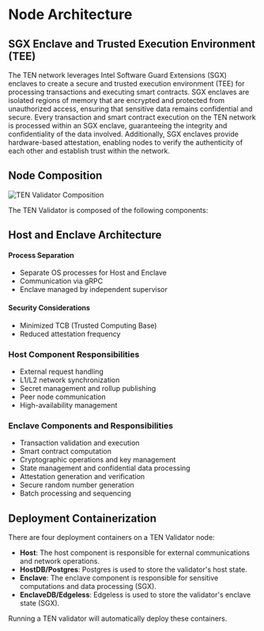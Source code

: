 # Node Architecture

## SGX Enclave and Trusted Execution Environment (TEE)[​](#sgx-enclave-and-trusted-execution-environment-tee "Direct link to SGX Enclave and Trusted Execution Environment (TEE)")

The TEN network leverages Intel Software Guard Extensions (SGX) enclaves to create a secure and trusted execution environment (TEE) for processing transactions and executing smart contracts. SGX enclaves are isolated regions of memory that are encrypted and protected from unauthorized access, ensuring that sensitive data remains confidential and secure. Every transaction and smart contract execution on the TEN network is processed within an SGX enclave, guaranteeing the integrity and confidentiality of the data involved. Additionally, SGX enclaves provide hardware-based attestation, enabling nodes to verify the authenticity of each other and establish trust within the network.

## Node Composition[​](#node-composition "Direct link to Node Composition")

![TEN Validator Composition](/assets/images/ten-validator-composition-06841f0021b4acb068aff3f1318eb9d3.png)

The TEN Validator is composed of the following components:

## Host and Enclave Architecture[​](#host-and-enclave-architecture "Direct link to Host and Enclave Architecture")

#### Process Separation[​](#process-separation "Direct link to Process Separation")

* Separate OS processes for Host and Enclave
* Communication via gRPC
* Enclave managed by independent supervisor

#### Security Considerations[​](#security-considerations "Direct link to Security Considerations")

* Minimized TCB (Trusted Computing Base)
* Reduced attestation frequency

### Host Component Responsibilities[​](#host-component-responsibilities "Direct link to Host Component Responsibilities")

* External request handling
* L1/L2 network synchronization
* Secret management and rollup publishing
* Peer node communication
* High-availability management

### Enclave Components and Responsibilities[​](#enclave-components-and-responsibilities "Direct link to Enclave Components and Responsibilities")

* Transaction validation and execution
* Smart contract computation
* Cryptographic operations and key management
* State management and confidential data processing
* Attestation generation and verification
* Secure random number generation
* Batch processing and sequencing

## Deployment Containerization[​](#deployment-containerization "Direct link to Deployment Containerization")

There are four deployment containers on a TEN Validator node:

* **Host**: The host component is responsible for external communications and network operations.
* **HostDB/Postgres**: Postgres is used to store the validator's host state.
* **Enclave**: The enclave component is responsible for sensitive computations and data processing (SGX).
* **EnclaveDB/Edgeless**: Edgeless is used to store the validator's enclave state (SGX).

Running a TEN validator will automatically deploy these containers.
